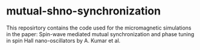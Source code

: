 # mutual-shno-synchronization
This reposirtory contains the code used for the micromagnetic simulations in the paper: Spin-wave mediated mutual synchronization and phase tuning in spin Hall nano-oscillators by A. Kumar et al.
